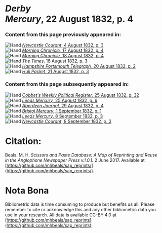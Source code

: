 # *Derby Mercury*, 22 August 1832, p. 4  
  
### Content from this page previously appeared in:  
![Hand](http://scissorsandpaste.net/wp-content/uploads/2017/06/smallhandpointer.png) [*Newcastle Courant*, 4 August 1832, p. 3](https://mhbeals.github.io/sap_html/Newcastle-Courant/Newcastle-Courant-4-August-1832-p-3)  
![Hand](http://scissorsandpaste.net/wp-content/uploads/2017/06/smallhandpointer.png) [*Morning Chronicle*, 17 August 1832, p. 4](https://mhbeals.github.io/sap_html/Morning-Chronicle/Morning-Chronicle-17-August-1832-p-4)  
![Hand](http://scissorsandpaste.net/wp-content/uploads/2017/06/smallhandpointer.png) [*Morning Chronicle*, 18 August 1832, p. 4](https://mhbeals.github.io/sap_html/Morning-Chronicle/Morning-Chronicle-18-August-1832-p-4)  
![Hand](http://scissorsandpaste.net/wp-content/uploads/2017/06/smallhandpointer.png) [*The Times*, 18 August 1832, p. 3](https://mhbeals.github.io/sap_html/The-Times/The-Times-18-August-1832-p-3)  
![Hand](http://scissorsandpaste.net/wp-content/uploads/2017/06/smallhandpointer.png) [*Hampshire Portsmouth Telegraph*, 20 August 1832, p. 2](https://mhbeals.github.io/sap_html/Hampshire-Portsmouth-Telegraph/Hampshire-Portsmouth-Telegraph-20-August-1832-p-2)  
![Hand](http://scissorsandpaste.net/wp-content/uploads/2017/06/smallhandpointer.png) [*Hull Packet*, 21 August 1832, p. 3](https://mhbeals.github.io/sap_html/Hull-Packet/Hull-Packet-21-August-1832-p-3)  
  
### Content from this page subsequently appeared in:  
![Hand](http://scissorsandpaste.net/wp-content/uploads/2017/06/smallhandpointer.png) [*Cobbet's Weekly Political Register*, 25 August 1832, p. 32](https://mhbeals.github.io/sap_html/Cobbet's-Weekly-Political-Register/Cobbet's-Weekly-Political-Register-25-August-1832-p-32)  
![Hand](http://scissorsandpaste.net/wp-content/uploads/2017/06/smallhandpointer.png) [*Leeds Mercury*, 25 August 1832, p. 6](https://mhbeals.github.io/sap_html/Leeds-Mercury/Leeds-Mercury-25-August-1832-p-6)  
![Hand](http://scissorsandpaste.net/wp-content/uploads/2017/06/smallhandpointer.png) [*Aberdeen Journal*, 29 August 1832, p. 4](https://mhbeals.github.io/sap_html/Aberdeen-Journal/Aberdeen-Journal-29-August-1832-p-4)  
![Hand](http://scissorsandpaste.net/wp-content/uploads/2017/06/smallhandpointer.png) [*Bristol Mercury*, 1 September 1832, p. 1](https://mhbeals.github.io/sap_html/Bristol-Mercury/Bristol-Mercury-1-September-1832-p-1)  
![Hand](http://scissorsandpaste.net/wp-content/uploads/2017/06/smallhandpointer.png) [*Leeds Mercury*, 8 September 1832, p. 3](https://mhbeals.github.io/sap_html/Leeds-Mercury/Leeds-Mercury-8-September-1832-p-3)  
![Hand](http://scissorsandpaste.net/wp-content/uploads/2017/06/smallhandpointer.png) [*Newcastle Courant*, 8 September 1832, p. 3](https://mhbeals.github.io/sap_html/Newcastle-Courant/Newcastle-Courant-8-September-1832-p-3)  


# Citation: 

Beals. M. H. *Scissors and Paste Database: A Map of Reprinting and Reuse in the Anglophone Newspaper Press v.1.0.1.* 2 June 2017. Available at [https://github.com/mhbeals/sap_reprints/](https://github.com/mhbeals/sap_reprints/). 

# Nota Bona

Bibliometric data is time consuming to produce but benefits us all. Please remember to cite or acknowledge this and any other bibliometric data you use in your research. All data is available CC-BY 4.0 at [https://github.com/mhbeals/sap_reprints](https://github.com/mhbeals/sap_reprints)